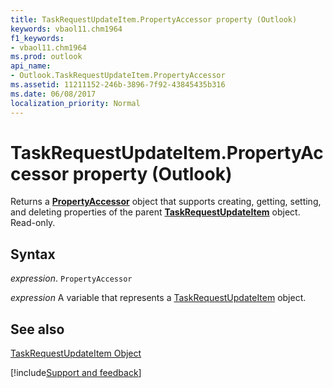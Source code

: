 ```yaml
---
title: TaskRequestUpdateItem.PropertyAccessor property (Outlook)
keywords: vbaol11.chm1964
f1_keywords:
- vbaol11.chm1964
ms.prod: outlook
api_name:
- Outlook.TaskRequestUpdateItem.PropertyAccessor
ms.assetid: 11211152-246b-3896-7f92-43845435b316
ms.date: 06/08/2017
localization_priority: Normal
---
```



# TaskRequestUpdateItem.PropertyAccessor property (Outlook)

Returns a  **[PropertyAccessor](Outlook.PropertyAccessor.md)** object that supports creating, getting, setting, and deleting properties of the parent **[TaskRequestUpdateItem](Outlook.TaskRequestUpdateItem.md)** object. Read-only.


## Syntax

_expression_. `PropertyAccessor`

_expression_ A variable that represents a [TaskRequestUpdateItem](Outlook.TaskRequestUpdateItem.md) object.


## See also


[TaskRequestUpdateItem Object](Outlook.TaskRequestUpdateItem.md)

[!include[Support and feedback](~/includes/feedback-boilerplate.md)]